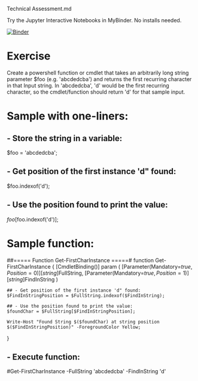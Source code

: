 Technical Assessment.md

Try the Jupyter Interactive Notebooks in MyBinder. No installs needed.

[![Binder](https://mybinder.org/badge_logo.svg)](https://mybinder.org/v2/gh/MaximoTrinidad/GetFirstRecurringCharacter/master)

# Exercise
Create a powershell function or cmdlet that takes an arbitrarily long string parameter $foo (e.g. 'abcdedcba') and returns the first recurring character in that Input string.
In 'abcdedcba', 'd' would be the first recurring character, so the cmdlet/function should return 'd' for that sample input.

# Sample with one-liners:
## - Store the string in a variable:
$foo = 'abcdedcba';

## - Get position of the first instance 'd" found:
$foo.indexof('d');

## - Use the position found to print the value:
$foo[$foo.indexof('d')];


# Sample function:
##===== Function Get-FirstCharInstance =====#
function Get-FirstCharInstance
{
	[CmdletBinding()]
	param (
		[Parameter(Mandatory=$true, Position=0)][string]$FullString,
		[Parameter(Mandatory=$true, Position=1)][string]$FindInString
	)
	
	## - Get position of the first instance 'd" found:
	$FindInStringPosition = $FullString.indexof($FindInString);
	
	## - Use the position found to print the value:
	$foundChar = $FullString[$FindInStringPosition];
	
	Write-Host "Found String $($foundChar) at string position $($FindInStringPosition)" -ForegroundColor Yellow;
}

## - Execute function:
#Get-FirstCharInstance -FullString 'abcdedcba' -FindInString 'd'
